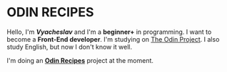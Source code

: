 # ODIN RECIPES

Hello, I'm ***Vyacheslav*** and I'm a **beginner+** in programming. I want to become a **Front-End developer**. I'm studying on [The Odin Project](https://www.theodinproject.com/lessons/foundations-recipes). I also study English, but now I don't know it well.

I'm doing an **[Odin Recipes](https://www.theodinproject.com/lessons/foundations-recipes)** project at the moment.
